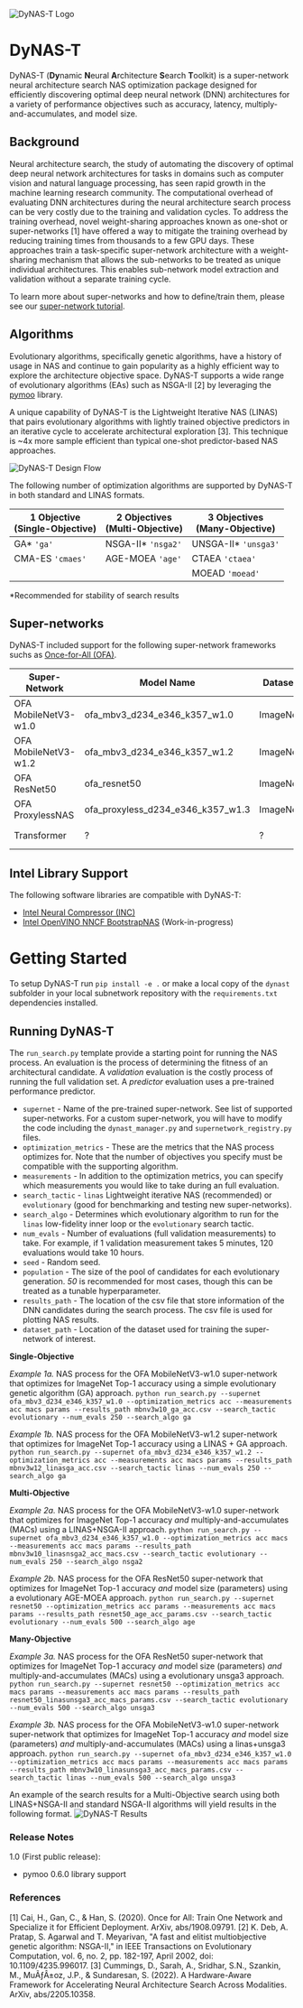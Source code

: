 ![DyNAS-T Logo](docs/images/dynast_logo.png)

# DyNAS-T

DyNAS-T (**Dy**namic **N**eural **A**rchitecture **S**earch **T**oolkit) is a super-network neural architecture
search NAS optimization package designed for efficiently discovering optimal deep neural network (DNN)
architectures for a variety of performance objectives such as accuracy, latency, multiply-and-accumulates,
and model size.

## Background

Neural architecture search, the study of automating the discovery of optimal deep neural network architectures for tasks in domains such as computer vision and natural language processing, has seen rapid growth in the machine learning research community. The computational overhead of evaluating DNN architectures during the neural architecture search process can be very costly due to the training and validation cycles. To address the training overhead, novel weight-sharing approaches known as one-shot or super-networks [1] have offered a way to mitigate the training overhead by reducing training times from thousands to a few GPU days. These approaches train a task-specific super-network architecture with a weight-sharing mechanism that allows the sub-networks to be treated as unique individual architectures. This enables sub-network model extraction and validation without a separate training cycle.

To learn more about super-networks and how to define/train them, please see our [super-network tutorial](notebooks/Supernet_Tutorial.ipynb).

## Algorithms

Evolutionary algorithms, specifically genetic algorithms, have a history of usage in NAS and continue to gain popularity as a highly efficient way to explore the architecture objective space. DyNAS-T supports a wide range of evolutionary algorithms (EAs) such as NSGA-II [2] by leveraging the [pymoo](https://pymoo.org/) library.

A unique capability of DyNAS-T is the Lightweight Iterative NAS (LINAS) that pairs evolutionary algorithms with lightly trained objective predictors in an iterative cycle to accelerate architectural exploration [3]. This technique is ~4x more sample efficient than typical one-shot predictor-based NAS approaches.

![DyNAS-T Design Flow](docs/images/dynast_flow.png)

The following number of optimization algorithms are supported by DyNAS-T in both standard and LINAS formats.

| 1 Objective<br>(Single-Objective) | 2 Objectives<br>(Multi-Objective) | 3 Objectives<br>(Many-Objective) |
|------------------|-----------------|----------------|
| GA* `'ga'`   | NSGA-II* `'nsga2'` | UNSGA-II* `'unsga3'`     |
| CMA-ES `'cmaes'` | AGE-MOEA `'age'` | CTAEA `'ctaea'`         |
|        |          | MOEAD `'moead'`          |
*Recommended for stability of search results

## Super-networks
DyNAS-T included support for the following super-network frameworks suchs as [Once-for-All (OFA)](https://github.com/mit-han-lab/once-for-all).

| Super-Network | Model Name | Dataset | Objectives/Measurements Supported |
|------------------|-----------------|-----------------|-----------------|
|OFA MobileNetV3-w1.0 | ofa_mbv3_d234_e346_k357_w1.0 | ImageNet | `acc` (Top-1 Accuracy), `macs`, `params`, `latency` |
|OFA MobileNetV3-w1.2 | ofa_mbv3_d234_e346_k357_w1.2 | ImageNet | `acc` (Top-1 Accuracy), `macs`, `params`, `latency` |
|OFA ResNet50 | ofa_resnet50 | ImageNet | `acc` (Top-1 Accuracy), `macs`, `params`, `latency` |
|OFA ProxylessNAS | ofa_proxyless_d234_e346_k357_w1.3 | ImageNet | `acc` (Top-1 Accuracy), `macs`, `params`, `latency` |
|Transformer | ? | ? | `bleu` (BLEU Score), `macs`, `params`, `latency` |

## Intel Library Support
The following software libraries are compatible with DyNAS-T:
* [Intel Neural Compressor (INC)](https://github.com/intel/neural-compressor/blob/master/examples/notebook/dynas/MobileNetV3_Supernet_NAS.ipynb)
* [Intel OpenVINO NNCF BootstrapNAS](https://github.com/openvinotoolkit/nncf/blob/develop/nncf/experimental/torch/nas/bootstrapNAS/BootstrapNAS.md) (Work-in-progress)

# Getting Started

To setup DyNAS-T run `pip install -e .` or make a local copy of the `dynast` subfolder in your
local subnetwork repository with the `requirements.txt` dependencies installed.


## Running DyNAS-T
The `run_search.py` template provide a starting point for running the NAS process. An evaluation is the process of determining the fitness of an architectural candidate. A *validation* evaluation is the costly process of running the full validation set. A *predictor* evaluation uses a pre-trained performance predictor.

* `supernet` - Name of the pre-trained super-network. See list of supported super-networks. For a custom super-network, you will have to modify the code including the `dynast_manager.py` and `supernetwork_registry.py` files.
* `optimization_metrics` - These are the metrics that the NAS process optimizes for. Note that the number of objectives you specify must be compatible with the supporting algorithm.
* `measurements` - In addition to the optimization metrics, you can specify which measurements you would like to take during an full evaluation.
* `search_tactic` - `linas` Lightweight iterative NAS (recommended) or `evolutionary` (good for benchmarking and testing new super-networks).
* `search_algo` - Determines which evolutionary algorithm to run for the `linas` low-fidelity inner loop or the `evolutionary` search tactic.
* `num_evals` - Number of evaluations (full validation measurements) to take. For example, if 1 validation measurement takes 5 minutes, 120 evaluations would take 10 hours.
* `seed` - Random seed.
* `population` - The size of the pool of candidates for each evolutionary generation. *50* is recommended for most cases, though this can be treated as a tunable hyperparameter.
* `results_path` - The location of the csv file that store information of the DNN candidates during the search process. The csv file is used for plotting NAS results.
* `dataset_path` - Location of the dataset used for training the super-network of interest.

**Single-Objective**

*Example 1a.* NAS process for the OFA MobileNetV3-w1.0 super-network that optimizes for ImageNet Top-1 accuracy using a simple evolutionary genetic algorithm (GA) approach.
`python run_search.py --supernet ofa_mbv3_d234_e346_k357_w1.0 --optimization_metrics acc --measurements acc macs params --results_path mbnv3w10_ga_acc.csv --search_tactic evolutionary --num_evals 250 --search_algo ga`

*Example 1b.* NAS process for the OFA MobileNetV3-w1.2 super-network that optimizes for ImageNet Top-1 accuracy using a LINAS + GA approach.
`python run_search.py --supernet ofa_mbv3_d234_e346_k357_w1.2 --optimization_metrics acc --measurements acc macs params --results_path mbnv3w12_linasga_acc.csv --search_tactic linas --num_evals 250 --search_algo ga`

**Multi-Objective**

*Example 2a.* NAS process for the OFA MobileNetV3-w1.0 super-network that optimizes for ImageNet Top-1 accuracy *and* multiply-and-accumulates (MACs) using a LINAS+NSGA-II approach.
`python run_search.py --supernet ofa_mbv3_d234_e346_k357_w1.0 --optimization_metrics acc macs --measurements acc macs params --results_path mbnv3w10_linasnsga2_acc_macs.csv --search_tactic evolutionary --num_evals 250 --search_algo nsga2`

*Example 2b.* NAS process for the OFA ResNet50 super-network that optimizes for ImageNet Top-1 accuracy *and* model size (parameters) using a evolutionary AGE-MOEA approach.
`python run_search.py --supernet resnet50 --optimization_metrics acc params --measurements acc macs params --results_path resnet50_age_acc_params.csv --search_tactic evolutionary --num_evals 500 --search_algo age`

**Many-Objective**

*Example 3a.* NAS process for the OFA ResNet50 super-network that optimizes for ImageNet Top-1 accuracy *and* model size (parameters) *and* multiply-and-accumulates (MACs) using a evolutionary unsga3 approach.
`python run_search.py --supernet resnet50 --optimization_metrics acc macs params --measurements acc macs params --results_path resnet50_linasunsga3_acc_macs_params.csv --search_tactic evolutionary --num_evals 500 --search_algo unsga3`

*Example 3b.* NAS process for the OFA MobileNetV3-w1.0 super-network super-network that optimizes for ImageNet Top-1 accuracy *and* model size (parameters) *and* multiply-and-accumulates (MACs) using a linas+unsga3 approach.
`python run_search.py --supernet ofa_mbv3_d234_e346_k357_w1.0 --optimization_metrics acc macs params --measurements acc macs params --results_path mbnv3w10_linasunsga3_acc_macs_params.csv --search_tactic linas --num_evals 500 --search_algo unsga3`

An example of the search results for a Multi-Objective search using both LINAS+NSGA-II and standard NSGA-II algorithms will yield results in the following format.
![DyNAS-T Results](docs/images/search_results.png)


### Release Notes

1.0 (First public release):
* pymoo 0.6.0 library support

### References

[1] Cai, H., Gan, C., & Han, S. (2020). Once for All: Train One Network and Specialize it for Efficient Deployment. ArXiv, abs/1908.09791.
[2] K. Deb, A. Pratap, S. Agarwal and T. Meyarivan, "A fast and elitist multiobjective genetic algorithm: NSGA-II," in IEEE Transactions on Evolutionary Computation, vol. 6, no. 2, pp. 182-197, April 2002, doi: 10.1109/4235.996017.
[3] Cummings, D., Sarah, A., Sridhar, S.N., Szankin, M., MuÃƒÂ±oz, J.P., & Sundaresan, S. (2022). A Hardware-Aware Framework for Accelerating Neural Architecture Search Across Modalities. ArXiv, abs/2205.10358.
